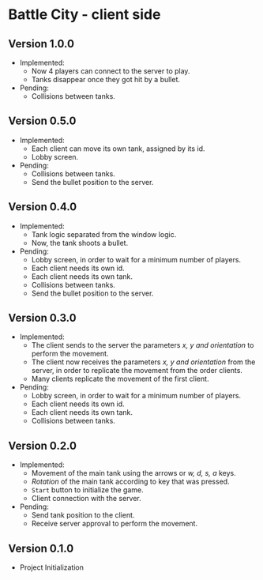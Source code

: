 # Battle City - client side

## Version 1.0.0
- Implemented:
  - Now 4 players can connect to the server to play.
  - Tanks disappear once they got hit by a bullet.
- Pending:
  - Collisions between tanks.

## Version 0.5.0
- Implemented:
  - Each client can move its own tank, assigned by its id.
  - Lobby screen.
- Pending:
  - Collisions between tanks.
  - Send the bullet position to the server.

## Version 0.4.0
- Implemented:
  - Tank logic separated from the window logic.
  - Now, the tank shoots a bullet.
- Pending:
  - Lobby screen, in order to wait for a minimum number of players.
  - Each client needs its own id.
  - Each client needs its own tank.
  - Collisions between tanks.
  - Send the bullet position to the server.

## Version 0.3.0

- Implemented:
  - The client sends to the server the parameters _x, y and orientation_ to perform the movement.
  - The client now receives the parameters _x, y and orientation_ from the server, in order to replicate the movement from the order clients.
  - Many clients replicate the movement of the first client.
- Pending:
  - Lobby screen, in order to wait for a minimum number of players.
  - Each client needs its own id.
  - Each client needs its own tank.
  - Collisions between tanks.

## Version 0.2.0

- Implemented:
  - Movement of the main tank using the arrows or _w, d, s, a_ keys.
  - _Rotation_ of the main tank according to key that was pressed.
  - `Start` button to initialize the game. 
  - Client connection with the server.
- Pending:
  - Send tank position to the client.
  - Receive server approval to perform the movement.
 
## Version 0.1.0

- Project Initialization
